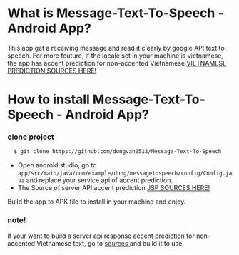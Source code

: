 # What is Message-Text-To-Speech - Android App?
  This app get a receiving message and read it clearly by google API text to speech.
  For more feuture, if the locale set in your machine is vietnamese, the app has accent prediction for non-accented Vietnamese
  <a href="https://github.com/tienthanhdhcn/Vietnamese-Accent-Prediction">VIETNAMESE PREDICTION SOURCES HERE!</a>
# How to install Message-Text-To-Speech - Android App?
### clone project
```bash
  $ git clone https://github.com/dungvan2512/Message-Text-To-Speech
```
 - Open android studio, go to `app/src/main/java/com/example/dung/messagetospeech/config/Config.java` and replace your service api of accent prediction.
 - The Source of server API accent prediction <a href="https://github.com/dungvan2512/Accent-Prediction-API">JSP SOURCES HERE!</a>

  Build the app to APK file to install in your machine and enjoy.
### note!
  if your want to build a server api response accent prediction for non-accented Vietnamese text, go to <a href="https://github.com/dungvan2512/Accent-Prediction-API"> sources </a> and build it to use.
